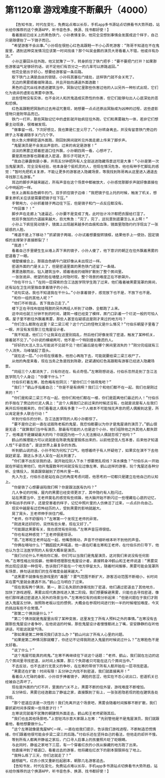 # 第1120章 游戏难度不断飙升（4000）
        【告知书友，时代在变化，免费站点难以长存，手机app多书源站点切换看书大势所趋，站长给你推荐的这个换源APP，听书音色多、换源、找书都好使！】
       看着面前已经关上的黑色铁门，小孙表情复杂，他完全没想到事情会发展成这个样子，自己只是随便抬了一下镜子而已。
       “希望游客不会出事。”小孙现在很担心红色高跟鞋一不小心弄死游客：“陈哥不知道在不在鬼屋里，遇到这种突发情况应该第一时间找谁？那个叫吴金鹏的演员大哥看着人不错，他或许有办法。”
       小孙正要回头往外跑，他又犹豫了一下，转身抓住了铁门把手：“要不要把门打开？如果那些游客运气足够好的话，说不定他们有百分之一的几率可以原路返回。”
       他完全是出于好心，想要给游客留一条后路。
       取下铁门上满是血丝的锁链，小孙将其塞在门缝处，这样铁门就不会关死了。
       无边的黑雾顺着缝隙涌出，并且开始向通道外面逸散！
       黑色的诅咒丝线渗透进建筑当中，冥胎记忆里那些伤害过他的人以另外一种形式出现，它们化为诡异的虚影在黑雾中游荡。
       这些怪物没有实体，也不会对人和厉鬼造成实质性的伤害，但它们能够勾出人心底深处的恶和恐惧。
       红色高跟鞋把冥胎的过去用诅咒重现，她想要一点点还原出冥胎成为凶神的过程，这些虚影怪物只是附带品而已。
       铁门一打开，那些冥胎记忆中的虚影就开始疯狂往外跑，它们和黑雾融为一体，若非它们想要主动现身，很难被发现。
       “做事留一线，下次好想见，我也算是仁至义尽了。”小孙转身离去，并没有留意铁门旁边的牌子上写着请随手关门几个字。
       他火急火燎朝密道外面跑，刚回到房间就听见外面走廊上传来了脚步声。
       “鬼屋演员是不会发出声音的，过来的肯定是游客！”
       淡淡的黑雾正顺着密道口往外飘，小孙朝四周一看，心想坏了。
       要是其他游客也跟着进入密道，那乐子可就大了。
       “我自己暴露倒是小事，开局五分钟把所有人全部送进隐藏场景这可是大事！”小孙是第一次当鬼屋演员，完全没有经验，他本身是个挺机灵的人，但现在情况危急，他也有种手忙脚乱的感觉：“暂时先把机关复原，不能让更多的游客进入隐藏场景，等我找到陈哥再从这里进入通道去寻找那三名游客。”
       耳边的脚步声越来越近，所有声音在这个场景中都被放大，小孙感觉那脚步声就好像直接在心中响起的一样。
       他关上画有血色蜗牛的门，双手抓住镜子边缘：“我把镜子往上托的时候，触发了机关，想要复原机关应该是需要把镜子往下压。”
       手臂用力，小孙抓着镜子两边往下压，但是镜子和门一点反应都没有。
       “咋回事？！”
       脚步声在走廊上飞速逼近，小孙要不是变成了鬼，此时估计冷汗都把衣服给打湿了。
       他双手施加的力道越来越大，目光焦急：“完了，完了，这玩意到底要怎么关上啊！”
       小孙上下疯狂晃动镜子，镜面上出现越来越多的血痕和血珠，镜面里隐隐约约浮现出了一张疑惑的人脸。
       “难道不是上下移动？”抓紧镜子两端，小孙试着想要旋转镜框，结果他手上一使劲，固定镜框的支撑架子直接断裂了！
       “我透！”
       看着自己手里硬生生从墙上弄下来的镜子，小孙人傻了，他下意识的朝正在往外飘着黑雾的密道看了一眼。
       墙壁缓缓合上，那扇血色蜗牛门就好像从未出现过一样。
       密道外面的门是关上了，但是密道里面的黑色铁门还留了一条缝。
       黑雾逸散而出，钻入建筑当中，顺着墙皮的缝隙扩散到了整个房间里。
       一张张诡异、绝望的脸在墙壁上时隐时现，整个场景的难度正在不断飙升。
       “你在干什么！”在同一层探索的含江法医学院学生跑了过来，他们看着被黑雾笼罩的房间，还有站在卫生间里独自拿着镜子的小孙。
       “说句实话，我也不知道我在干什么。”小孙拿着镜子，感觉放下也不是，不放下也不是。
       “和你一组的其他人呢？”
       “他们不听我话，丢下我自己走了。”
       楼下正在寻找布娃娃残肢的另外两组人听到了动静，全都跑了上来。
       这中间也就三分钟不到的时间，建筑一楼已经变了模样，房门口趴着一个烂泥一般的可怕人偶，屋子里不断往外飘着黑雾，那些人甚至在疑惑这是刚才来过的地方吗？
       “你们怎么都聚在这里？梁二梁三呢？这个门口的怪物又是什么情况？”付伯乐朝屋子里看了一眼，并没有发现那三位鬼屋设计者。
       “我不知道，他们三个让我呆在这里别捣乱，然后他们好像发现了密道，触发了某种机关，接着就不见了。”小孙说的模棱两可，他不是一个特别擅长撒谎的人。
       “好好的大活人怎么可能说不见就不见？他们最后是在哪个房间里消失的？”刚分完组就有三个人消失，马峰皱起了眉头。
       “就在这一层。”小孙现在很着急，他担心再拖下去，可能就要给梁二梁三收尸了。
       从他的角度来看，现在当务之急是找到陈歌，赶紧通知红色高跟鞋有游客已经进入隐藏场景。
       “同组三个人都消失了，只有你还在，有点奇怪。”左寒刚想说话，付伯乐忽然走到了含江法医学院几个人身边：“你要干什么？”
       付伯乐盯着左寒，脸色略有些阴沉：“是你们三个搞得鬼吧？”
       “我们？”鹤山手指着自己：“你是不是有病啊？我们三个和他们都不在一起，我们也是刚过来的！”
       “你们是和梁二梁三不在一起，但你们和他们都在一楼，你们是距离他们最近的人！”付伯乐的手按在了旁边的烂泥人偶上：“这个人偶我们之前过来的时候还没有，也就是说是有人在我们离开后将他搬来的，你们看看这人偶有多重？一个人根本不可能悄无声息的把人偶搬到这里，所以肯定是多人联合行动！”
       听到付伯乐的分析，含江法医学院的人和小孙都惊了。
       “要不是你之前一直在诋毁陈老板的鬼屋，我恐怕都要以为你才是鬼屋请的演员了。”鹤山很是无语：“就算我们当中有演员，那最有可能的人也是这个小孙，他们组除他之外其他人都失踪了，他难道不是嫌疑最大的吗？你就因为他一个人无法搬动人偶就忽视了他吗？”
       鹤山的推理能力可以说就是在陈歌鬼屋里锻炼出来的，以前他坚信人性本善，后来他才知道人性“千姿百态”，是这世界上最复杂的东西。
       听到鹤山说的话，小孙不知为何松了口气，他想着终于有人怀疑他了，如果实在演不下去他就赶紧溜，跟这么多活人呆在一起太刺激了。
       “你们拿不出反驳我的话，就开始拉别人下水？想要搅乱视线？浑水摸鱼？”付伯乐从一开始就在怀疑左寒他们，他开鬼屋数年时间就没有见过像左寒、鹤山这样的游客，玩个鬼屋还各种分析、全情投入，简直跟穿越到了恐怖片里一样。
       先入为主，付伯乐总是站在自己的角度考虑问题，他思考的一切都只是建立在他自己的认知上。
       “你是铁了心想要诬陷我们啊？你是跟法医有仇吗？”
       几人争论的时候，屋内的黑雾已经变得更浓了，其中隐约有人脸闪过。
       站在黑雾当中，王老师莫名的感觉有些烦躁，他大脑开始不断闪过一些埋藏在心底的记忆，其中有凶手的样子，还是受害者的样子，记忆中照片里的人仿佛活了过来，一点点扑向自己。
       现实中越是有过恐怖经历的人，受到黑雾的影响就越大。
       晃了晃头，王老师伸手扶住门框。
       “老师，你不舒服吗？”左寒第一个发现王老师的异常。
       “刚进来还好好的，突然有些头晕，现在又好了。”
       “可能跟这黑雾有关，我也感觉有些别扭。”左寒声音压得很低。
       “你也有这种感觉？”王老师很是惊讶。
       “恩。”左寒和王老师站在一起，他嘴唇微动，声音不仔细听根本听不到他的声音。
       “你俩在嘀咕什么？”魏超超大声喊道，他一直在盯着左寒和王老师，在付伯乐的引导下，他也认为含江法医学院的人有很大概率是演员。
       “我们讨论什么不用向你汇报，你们可以当我们是鬼屋演员，这对我们来说没有任何影响。”左寒性格比较孤僻，他懒得搭理那些鬼屋设计者，直接转身冲鹤山和王老师说道：“黑雾突然出现应该是一种信号，告诉我们不能在一个地方停留太久，随着时间推移，黑雾可能会笼罩所有场景，换句话说我们的生存难度会越来越大。”
       “这黑雾不就像有些游戏里的‘毒圈’？雾气范围不断扩大，游客活动范围不断缩小，长时间呆在雾气里就会遭遇不测。”鹤山立马明白了过来。
       “现在我有两个猜测，第一，那三名失踪的游客找到了密道，他们通过密道去了其他地方，加快了游戏进程，黑雾出现代表游戏进入第二阶段。我们想要躲避黑雾，只能也去寻找密道，像他们那样通过密道进入另外的场景当中。”左寒用仅有的线索分析起来：“但是问题在于我们才刚进入鬼屋五分钟，按照陈老板以往的惯例，大概会在参观时间进行到一半的时候增加难度，今天的挑战有些不合常理。”
       “那第二个猜测是什么？”
       “第二个猜测就是鬼屋里出现了某种变故，这里发生了所有人预料之外的事情。”左寒没有去跟那些鬼屋设计者争吵，在他说话的时候，那些鬼屋设计者慢慢都闭上了嘴，安安静静的在听他讲话，可能这就是气场。
       “那如果是第二种情况我们该怎么办？”鹤山问出了所有人心里的问题。
       “如果是第二种情况那就糟了，你还记不记得我刚进入鬼屋的时候说过什么？”左寒脸色不是太好看。
       “说了什么？”
       “这个鬼屋可能真的闹鬼。”左寒不再继续往下说这个话题：“老师、鹤山，我们就在左边的这几个房间里寻找密道，从时间上推算，那三个失踪者只可能在这几个房间当中。”
       不去反驳，也不去进行无意义的争吵，在左寒的带领下所有人都开始在一层寻找密道。
       “黑雾还在扩散！时间有限！五分钟之内找不到密道，我们就直接离开！”
       看着众人忙碌的身影，小孙双手捧着镜子，满脸的苦涩，他实在不忍心说出口，密道机关已经被自己弄坏了。
       现在是外面的门打不开，里面的门关不上，黑雾不断的往外冒，游戏难度不断增加。
       五分钟后，黑雾已经逸散出了静谧之家，直接飘到了街上，一张张若隐若现的脸在建筑各处浮现。
       “那个密道应该是一次性的！我们先离开这个场景吧，黑雾会随着时间推移不断扩散，我们要抓紧时间多探索一些场景才行！”
       左寒说完就毫不犹豫的朝建筑外面走去，鹤山和王老师紧随其后。
       “我们也去其他场景吧。”上官轻鸿示意大家跟上左寒：“先别管他是不是鬼屋演员，我们就跟着他，看他想要做什么。”
       “这个左寒就像是鬼屋NPC一样，一直在给我们提示，告诉我们游戏进程，不断制造恐慌情绪，你们跟着他很可能会步梁二梁三的后路。”付伯乐还在坚持自己的看法，但他走的却并不慢。
       等到所有人都离开静谧之家后，门口寻人启事上的孩童照片眨了眨眼睛。
       与此同时，静谧之家地下三层，有一个穿着红衣的小孩从躲藏的地方跑了出来。
       他直接冲到了楼道口，看着远去的游客，他将藏在红衣下的剧本狠狠摔在了地上。
       “我特么练了三天，你们这就走了？”
       越想越气，红衣小孩又重新捡起剧本，朝那几名游客追去。
       【告知书友，时代在变化，免费站点难以长存，手机app多书源站点切换看书大势所趋，站长给你推荐的这个换源APP，听书音色多、换源、找书都好使！】